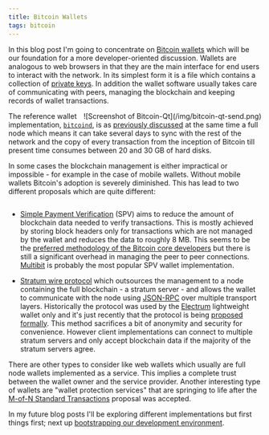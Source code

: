 ```yaml
---
title: Bitcoin Wallets 
tags: bitcoin
---
```


In this blog post I'm going to concentrate on [Bitcoin wallets](https://bitcoin.org/en/choose-your-wallet) which will be our foundation for a more developer-oriented discussion. Wallets are analogous to web browsers in that they are the main interface for end users to interact with the network. In its simplest form it is a file which contains a collection of [private keys](https://en.bitcoin.it/wiki/Private_key). In addition the wallet software usually takes care of communicating with peers, managing the blockchain and keeping records of wallet transactions.

<div style="float: right;"> ![Screenshot of Bitcoin-Qt](/img/bitcoin-qt-send.png)</div>

The reference wallet implementation, [`bitcoind`](https://github.com/bitcoin/bitcoin), is as [previously discussed](http://gisli.hamstur.is/2014/08/bitcoin-from-a-developers-perspective/) at the same time a full node which means it can take several days to sync with the rest of the network and the copy of every transaction from the inception of Bitcoin till present time consumes between 20 and 30 GB of hard disks. 

In some cases the blockchain management is either impractical or impossible - for example in the case of mobile wallets. Without mobile wallets Bitcoin's adoption is severely diminished. This has lead to two different proposals which are quite different:

<div style="clear: both"></div>

- [Simple Payment Verification](https://en.bitcoin.it/wiki/Thin_Client_Security#Simplified_Payment_Verification_.28SPV.29) (SPV) aims to reduce the amount of blockchain data needed to verify transactions. This is mostly achieved by storing block headers only for transactions which are not managed by the wallet and reduces the data to roughly 8 MB. This seems to be the [preferred methodology of the Bitcoin core developers](https://bitcointalk.org/index.php?topic=88974.msg986297#msg986297) but there is still a significant overhead in managing the peer to peer connections. [Multibit](https://multibit.org/) is probably the most popular SPV wallet implementation.

- [Stratum wire protocol](https://docs.google.com/document/d/17zHy1SUlhgtCMbypO8cHgpWH73V5iUQKk_0rWvMqSNs/edit?hl=en_US) which outsources the management to a node containing the full blockchain - a stratum server - and allows the wallet to communicate with the node using [JSON-RPC](http://www.jsonrpc.org/) over multiple transport layers. Historically the protocol was used by the [Electrum](https://electrum.org/) lightweight wallet only and it's just recently that the protocol is being [proposed formally](https://github.com/bitcoin/bips). This method sacrifices a bit of anonymity and security for convenience. However client implementations can connect to multiple stratum servers and only accept blockchain data if the majority of the stratum servers agree.

There are other types to consider like web wallets which usually are full node wallets implemented as a service. This implies a complete trust between the wallet owner and the service provider. Another interesting type of wallets are "wallet protection services" that are springing to life after the [M-of-N Standard Transactions](https://github.com/bitcoin/bips/blob/master/bip-0011.mediawiki) proposal was accepted.

In my future blog posts I'll be exploring different implementations but first things first; next up [bootstrapping our development environment](/2014/08/bootstrapping-haskell-for-bitcoin-development/).
